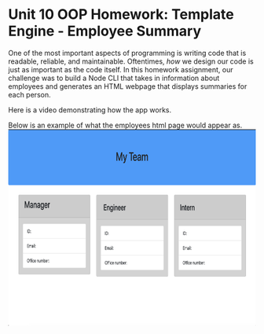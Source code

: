 # Unit 10 OOP Homework: Template Engine - Employee Summary

One of the most important aspects of programming is writing code that is readable, reliable, and maintainable. Oftentimes, *how* we design our code is just as important as the code itself. In this homework assignment, our challenge was to build a Node CLI that takes in information about employees and generates an HTML webpage that displays summaries for each person.

Here is a video demonstrating how the app works. 
 
Below is an example of what the employees html page would appear as. 
<img src="output/TeamGenerator.jpg" alt="screenshot" width="800" height="400">




